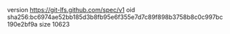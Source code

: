 version https://git-lfs.github.com/spec/v1
oid sha256:bc6974ae52bb185d3b8fb95e6f355e7d7c89f898b3758b8c0c997bc190e2bf9a
size 10623
